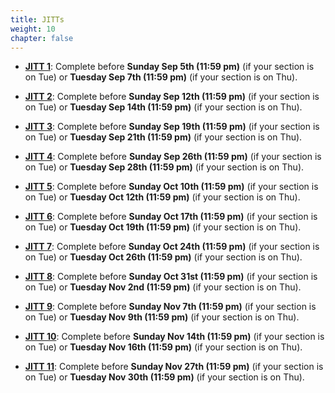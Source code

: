 ```yaml
---
title: JITTs
weight: 10
chapter: false
---
```


- **[JITT 1](https://forms.gle/7yAgw1GpXTGXDg4U8)**: Complete before **Sunday Sep 5th (11:59 pm)** (if your section is on Tue) or **Tuesday Sep 7th (11:59 pm)** (if your section is on Thu).

- **[JITT 2](https://forms.gle/atbUTPiXeSESFBe39)**: Complete before **Sunday Sep 12th (11:59 pm)** (if your section is on Tue) or **Tuesday Sep 14th (11:59 pm)** (if your section is on Thu).

- **[JITT 3](https://forms.gle/Y6mzmbA3iaA5ewPR8)**: Complete before **Sunday Sep 19th (11:59 pm)** (if your section is on Tue) or **Tuesday Sep 21th (11:59 pm)** (if your section is on Thu).

- **[JITT 4](https://forms.gle/7Y6TaDH9GYezcnmB7)**: Complete before **Sunday Sep 26th (11:59 pm)** (if your section is on Tue) or **Tuesday Sep 28th (11:59 pm)** (if your section is on Thu).

- **[JITT 5](https://forms.gle/p9iEbgHW1Z74fbHr8)**: Complete before **Sunday Oct 10th (11:59 pm)** (if your section is on Tue) or **Tuesday Oct 12th (11:59 pm)** (if your section is on Thu).

- **[JITT 6](https://forms.gle/wUiFSPsoyitXk9896)**: Complete before **Sunday Oct 17th (11:59 pm)** (if your section is on Tue) or **Tuesday Oct 19th (11:59 pm)** (if your section is on Thu).

- **[JITT 7](https://forms.gle/VaaewnqMvSaScZ1T9)**: Complete before **Sunday Oct 24th (11:59 pm)** (if your section is on Tue) or **Tuesday Oct 26th (11:59 pm)** (if your section is on Thu).

- **[JITT 8](https://forms.gle/ZhBQcn3mNTYdT3bR9)**: Complete before **Sunday Oct 31st (11:59 pm)** (if your section is on Tue) or **Tuesday Nov 2nd (11:59 pm)** (if your section is on Thu).

- **[JITT 9](https://forms.gle/uGRp73987uoAKNGp9)**: Complete before **Sunday Nov 7th (11:59 pm)** (if your section is on Tue) or **Tuesday Nov 9th (11:59 pm)** (if your section is on Thu).

- **[JITT 10](https://forms.gle/W8PyUSWb8Prt3Zit9)**: Complete before **Sunday Nov 14th (11:59 pm)** (if your section is on Tue) or **Tuesday Nov 16th (11:59 pm)** (if your section is on Thu).

- **[JITT 11](https://forms.gle/8L8BZCcj54pPKM1m6)**: Complete before **Sunday Nov 27th (11:59 pm)** (if your section is on Tue) or **Tuesday Nov 30th (11:59 pm)** (if your section is on Thu).

